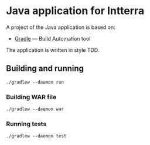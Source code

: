 Java application for Intterra
========================================

A project of the Java application is based on:

* [Gradle](http://www.gradle.org/) — Build Automation tool

The application is written in style TDD.

## Building and running

```
./gradlew --daemon run
```

### Building WAR file

```
./gradlew --daemon war
```

### Running tests

```
./gradlew --daemon test
```
